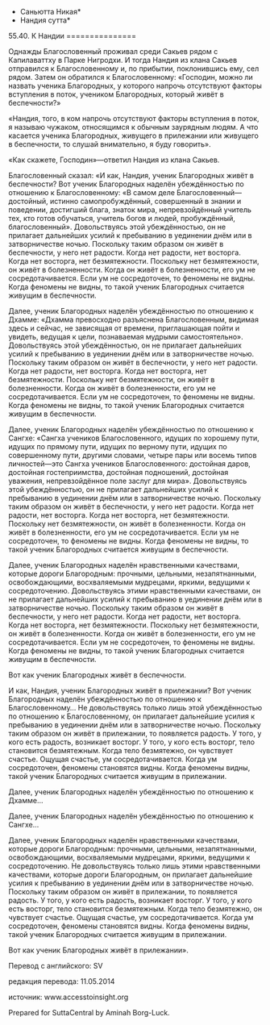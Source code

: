 * Саньютта Никая*
* Нандия сутта*

55\.40\. К Нандии
\=\=\=\=\=\=\=\=\=\=\=\=\=\=\=

Однажды Благословенный проживал среди Сакьев рядом с Капилаваттху в Парке Нигродхи\. И тогда Нандия из клана Сакьев отправился к Благословенному и, по прибытии, поклонившись ему, сел рядом\. Затем он обратился к Благословенному: «Господин, можно ли назвать ученика Благородных, у которого напрочь отсутствуют факторы вступления в поток, учеником Благородных, который живёт в беспечности?»

«Нандия, того, в ком напрочь отсутствуют факторы вступления в поток, я называю чужаком, относящимся к обычным заурядным людям\. А что касается ученика Благородных, живущего в прилежании или живущего в беспечности, то слушай внимательно, я буду говорить»\.

«Как скажете, Господин»—ответил Нандия из клана Сакьев\.

Благословенный сказал: «И как, Нандия, ученик Благородных живёт в беспечности? Вот ученик Благородных наделён убеждённостью по отношению к Благословенному: «В самом деле Благословенный—достойный, истинно самопробуждённый, совершенный в знании и поведении, достигший блага, знаток мира, непревзойдённый учитель тех, кто готов обучаться, учитель богов и людей, пробуждённый, благословенный»\. Довольствуясь этой убеждённостью, он не прилагает дальнейших усилий к пребыванию в уединении днём или в затворничестве ночью\. Поскольку таким образом он живёт в беспечности, у него нет радости\. Когда нет радости, нет восторга\. Когда нет восторга, нет безмятежности\. Поскольку нет безмятежности, он живёт в болезненности\. Когда он живёт в болезненности, его ум не сосредотачивается\. Если ум не сосредоточен, то феномены не видны\. Когда феномены не видны, то такой ученик Благородных считается живущим в беспечности\.

Далее, ученик Благородных наделён убеждённостью по отношению к Дхамме: «Дхамма превосходно разъяснена Благословенным, видимая здесь и сейчас, не зависящая от времени, приглашающая пойти и увидеть, ведущая к цели, познаваемая мудрыми самостоятельно»\. Довольствуясь этой убеждённостью, он не прилагает дальнейших усилий к пребыванию в уединении днём или в затворничестве ночью\. Поскольку таким образом он живёт в беспечности, у него нет радости\. Когда нет радости, нет восторга\. Когда нет восторга, нет безмятежности\. Поскольку нет безмятежности, он живёт в болезненности\. Когда он живёт в болезненности, его ум не сосредотачивается\. Если ум не сосредоточен, то феномены не видны\. Когда феномены не видны, то такой ученик Благородных считается живущим в беспечности\.

Далее, ученик Благородных наделён убеждённостью по отношению к Сангхе: «Сангха учеников Благословенного, идущих по хорошему пути, идущих по прямому пути, идущих по верному пути, идущих по совершенному пути, другими словами, четыре пары или восемь типов личностей—это Сангха учеников Благословенного: достойная даров, достойная гостеприимства, достойная подношений, достойная уважения, непревзойдённое поле заслуг для мира»\. Довольствуясь этой убеждённостью, он не прилагает дальнейших усилий к пребыванию в уединении днём или в затворничестве ночью\. Поскольку таким образом он живёт в беспечности, у него нет радости\. Когда нет радости, нет восторга\. Когда нет восторга, нет безмятежности\. Поскольку нет безмятежности, он живёт в болезненности\. Когда он живёт в болезненности, его ум не сосредотачивается\. Если ум не сосредоточен, то феномены не видны\. Когда феномены не видны, то такой ученик Благородных считается живущим в беспечности\.

Далее, ученик Благородных наделён нравственными качествами, которые дороги Благородным: прочными, цельными, незапятнанными, освобождающими, восхваляемыми мудрецами, яркими, ведущими к сосредоточению\. Довольствуясь этими нравственными качествами, он не прилагает дальнейших усилий к пребыванию в уединении днём или в затворничестве ночью\. Поскольку таким образом он живёт в беспечности, у него нет радости\. Когда нет радости, нет восторга\. Когда нет восторга, нет безмятежности\. Поскольку нет безмятежности, он живёт в болезненности\. Когда он живёт в болезненности, его ум не сосредотачивается\. Если ум не сосредоточен, то феномены не видны\. Когда феномены не видны, то такой ученик Благородных считается живущим в беспечности\.

Вот как ученик Благородных живёт в беспечности\.

И как, Нандия, ученик Благородных живёт в прилежании? Вот ученик Благородных наделён убеждённостью по отношению к Благословенному… Не довольствуясь только лишь этой убеждённостью по отношению к Благословенному, он прилагает дальнейшие усилия к пребыванию в уединении днём или в затворничестве ночью\. Поскольку таким образом он живёт в прилежании, то появляется радость\. У того, у кого есть радость, возникает восторг\. У того, у кого есть восторг, тело становится безмятежным\. Когда тело безмятежно, он чувствует счастье\. Ощущая счастье, ум сосредотачивается\. Когда ум сосредоточен, феномены становятся видны\. Когда феномены видны, такой ученик Благородных считается живущим в прилежании\.

Далее, ученик Благородных наделён убеждённостью по отношению к Дхамме…

Далее, ученик Благородных наделён убеждённостью по отношению к Сангхе…

Далее, ученик Благородных наделён нравственными качествами, которые дороги Благородным: прочными, цельными, незапятнанными, освобождающими, восхваляемыми мудрецами, яркими, ведущими к сосредоточению\. Не довольствуясь только лишь этими нравственными качествами, которые дороги Благородным, он прилагает дальнейшие усилия к пребыванию в уединении днём или в затворничестве ночью\. Поскольку таким образом он живёт в прилежании, то появляется радость\. У того, у кого есть радость, возникает восторг\. У того, у кого есть восторг, тело становится безмятежным\. Когда тело безмятежно, он чувствует счастье\. Ощущая счастье, ум сосредотачивается\. Когда ум сосредоточен, феномены становятся видны\. Когда феномены видны, такой ученик Благородных считается живущим в прилежании\.

Вот как ученик Благородных живёт в прилежании»\.

Перевод с английского: SV

редакция перевода: 11\.05\.2014

источник: www\.accesstoinsight\.org

Prepared for SuttaCentral by Aminah Borg\-Luck\.